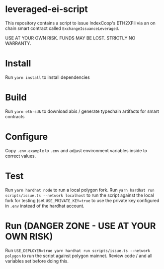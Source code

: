 # leveraged-ei-script
This repository contains a script to issue IndexCoop's ETH2XFli via an on chain smart contract called `ExchangeIssuanceLeveraged`.

USE AT YOUR OWN RISK. FUNDS MAY BE LOST. STRICTLY NO WARRANTY.

# Install
Run `yarn install` to install dependencies

# Build
Run `yarn eth-sdk` to download abis / generate typechain artifacts for smart contracts

# Configure
Copy `.env.example` to `.env` and adjust environment variables inside to correct values.

# Test
Run `yarn hardhat node` to run a local polygon fork.
Run `yarn hardhat run scripts/issue.ts --network localhost` to run the script against the local fork for testing (set `USE_PRIVATE_KEY=true` to use the private key configured in `.env` instead of the hardhat account.

# Run (DANGER ZONE - USE AT YOUR OWN RISK)
Run `USE_DEPLOYER=true yarn hardhat run scripts/issue.ts --network polygon` to run the script against polygon mainnet.
Review code / and all variables set before doing this. 


